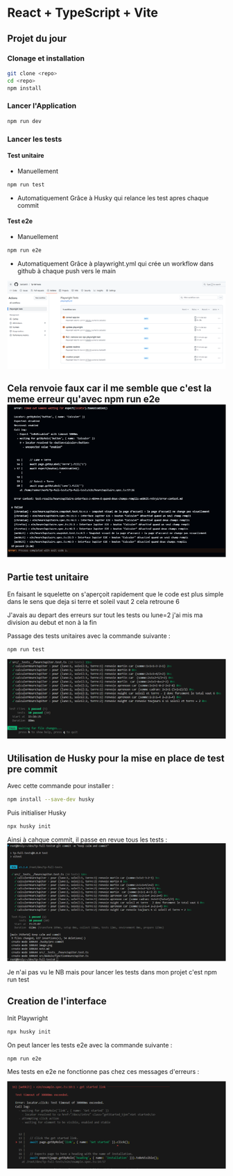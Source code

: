 # React + TypeScript + Vite

## Projet du jour

### Clonage et installation
 ```bash 
 git clone <repo>
 cd <repo>
 npm install 
 ```

### Lancer l'Application
 ```bash 
npm run dev 
 ```

### Lancer les tests

#### Test unitaire 

- Manuellement
 ```bash 
npm run test
 ```
- Automatiquement
Grâce à Husky qui relance les test apres chaque commit


#### Test e2e

- Manuellement
  
```bash 
npm run e2e
 ```
- Automatiquement
Grâce à playwright.yml qui crée un workflow dans github à chaque push vers le main

![alt text](image-3.png)

Cela renvoie faux car il me semble que c'est la meme erreur qu'avec npm run e2e
![alt text](image-4.png)
---

## Partie test unitaire
En faisant le squelette on s'aperçoit rapidement que le code est plus simple dans le sens que deja si terre et soleil vaut 2 cela retroune 6

J'avais au depart des erreurs sur tout les tests ou lune=2 j'ai mis ma division au debut et non à la fin 

Passage des tests unitaires avec la commande suivante : 
 ```bash 
 npm run test
 ```

![alt text](image.png)


## Utilisation de Husky pour la mise en place de test pre commit
 Avec cette commande pour installer : 
 ```bash 
 npm install --save-dev husky
 ```


 Puis initialiser Husky 

  ```bash 
  npx husky init
 ```

Ainsi à cahque commit, il passe en revue tous les tests : 
![alt text](image-1.png)


Je n'ai pas vu le NB mais pour lancer les tests dans mon projet c'est npm run test


## Creation de l'interface 

Init Playwright
  ```bash 
  npx husky init
 ```

On peut lancer les tests e2e avec la commande suivante : 
  ```bash 
 npm run e2e
 ```
Mes tests en e2e ne fonctionne pas chez ces messages d'erreurs : 

![alt text](image-2.png)
